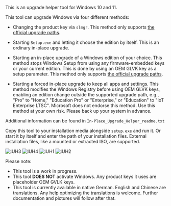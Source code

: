 This is an upgrade helper tool for Windows 10 and 11.

This tool can upgrade Windows via four different methods:

- Changing the product key via `slmgr`. This method only supports [the official upgrade paths][1].

- Starting `Setup.exe` and letting it choose the edition by itself. This is an ordinary in-place upgrade.

- Starting an in-place upgrade of a Windows edition of your choice. This method stops Windows Setup from using any firmware-embedded keys or your current edition. This is done by using an OEM GLVK key as a setup parameter. This method only supports [the official upgrade paths][1].

- Starting a forced in-place upgrade to keep all apps and settings. This method modifies the Windows Registry before using OEM GLVK keys, enabling an edition change outside the supported upgrade path, e.g., "Pro" to "Home," "Education Pro" or "Enterprise," or "Education" to "IoT Enterprise LTSC". Microsoft does not endorse this method. Use this method at your own risk. Please back up your system in advance.

Additional information can be found in `In-Place_Upgrade_Helper_readme.txt`

Copy this tool to your installation media alongside `setup.exe` and run it. Or start it by itself and enter the path of your installation files.
External installation files, like a mounted or extracted ISO, are supported.

![IUH3](https://github.com/TheMMC/In-Place_Upgrade_Helper/assets/87301831/d12cf777-2699-4faa-8552-65e818078dd2)
![IUH4](https://github.com/TheMMC/In-Place_Upgrade_Helper/assets/87301831/da2961c9-e1f2-43b1-8141-df625449ff9d)
![IUH1](https://github.com/TheMMC/In-Place_Upgrade_Helper/assets/87301831/bad6d3ef-9cbe-41f0-a58f-4d8d6104d837)
![IUH2](https://github.com/TheMMC/In-Place_Upgrade_Helper/assets/87301831/b98be2e5-ff7a-4d91-8cbc-34f4b0572963)



Please note:

- This tool is a work in progress.
- This tool **DOES NOT** activate Windows. Any product keys it uses are placeholder OEM GVLK keys.
- This tool is currently available in native German. English and Chinese are translations. Any help optimizing the translations is welcome. Further documentation and pictures will follow after that.

[1]: https://learn.microsoft.com/en-us/windows/deployment/upgrade/windows-edition-upgrades
